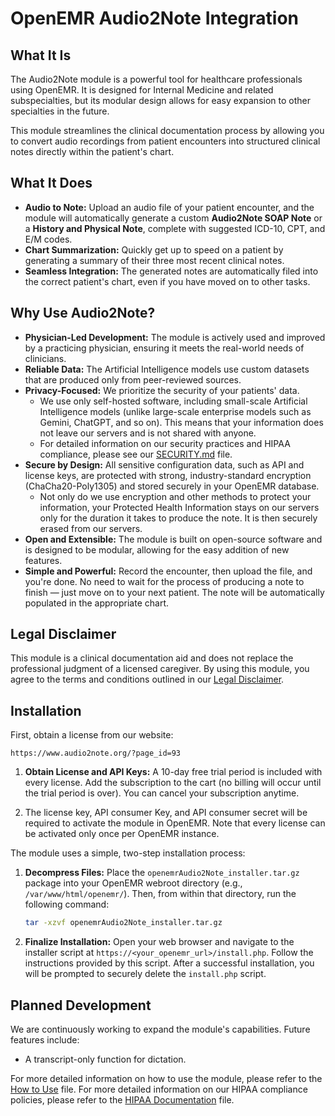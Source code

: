 # OpenEMR Audio2Note Integration

## What It Is

The Audio2Note module is a powerful tool for healthcare professionals using OpenEMR. It is designed for Internal Medicine and related subspecialties, but its modular design allows for easy expansion to other specialties in the future.

This module streamlines the clinical documentation process by allowing you to convert audio recordings from patient encounters into structured clinical notes directly within the patient's chart.

## What It Does

*   **Audio to Note:** Upload an audio file of your patient encounter, and the module will automatically generate a custom **Audio2Note SOAP Note** or a **History and Physical Note**, complete with suggested ICD-10, CPT, and E/M codes.
*   **Chart Summarization:** Quickly get up to speed on a patient by generating a summary of their three most recent clinical notes.
*   **Seamless Integration:** The generated notes are automatically filed into the correct patient's chart, even if you have moved on to other tasks.

## Why Use Audio2Note?

*   **Physician-Led Development:** The module is actively used and improved by a practicing physician, ensuring it meets the real-world needs of clinicians.
*   **Reliable Data:** The Artificial Intelligence models use custom datasets that are produced only from peer-reviewed sources.
*   **Privacy-Focused:** We prioritize the security of your patients' data.
    *   We use only self-hosted software, including small-scale Artificial Intelligence models (unlike large-scale enterprise models such as Gemini, ChatGPT, and so on). This means that your information does not leave our servers and is not shared with anyone.
    *   For detailed information on our security practices and HIPAA compliance, please see our [SECURITY.md](docs/SECURITY.md) file.
*   **Secure by Design:** All sensitive configuration data, such as API and license keys, are protected with strong, industry-standard encryption (ChaCha20-Poly1305) and stored securely in your OpenEMR database.
    *   Not only do we use encryption and other methods to protect your information, your Protected Health Information stays on our servers only for the duration it takes to produce the note. It is then securely erased from our servers.
*   **Open and Extensible:** The module is built on open-source software and is designed to be modular, allowing for the easy addition of new features.
*   **Simple and Powerful:** Record the encounter, then upload the file, and you're done. No need to wait for the process of producing a note to finish — just move on to your next patient. The note will be automatically populated in the appropriate chart.

## Legal Disclaimer

This module is a clinical documentation aid and does not replace the professional judgment of a licensed caregiver. By using this module, you agree to the terms and conditions outlined in our [Legal Disclaimer](docs/Legal%20Disclaimer%20for%20Audio2Note%20Module.md).

## Installation

First, obtain a license from our website:

`https://www.audio2note.org/?page_id=93`

1.  **Obtain License and API Keys:** A 10-day free trial period is included with every license. Add the subscription to the cart (no billing will occur until the trial period is over). You can cancel your subscription anytime.

2.  The license key, API consumer Key, and API consumer secret will be required to activate the module in OpenEMR. Note that every license can be activated only once per OpenEMR instance.

The module uses a simple, two-step installation process:

1.  **Decompress Files:** Place the `openemrAudio2Note_installer.tar.gz` package into your OpenEMR webroot directory (e.g., `/var/www/html/openemr/`). Then, from within that directory, run the following command:

    ```bash
    tar -xzvf openemrAudio2Note_installer.tar.gz
    ```

2.  **Finalize Installation:** Open your web browser and navigate to the installer script at `https://<your_openemr_url>/install.php`. Follow the instructions provided by this script.
    After a successful installation, you will be prompted to securely delete the `install.php` script.

## Planned Development

We are continuously working to expand the module's capabilities. Future features include:
*   A transcript-only function for dictation.

For more detailed information on how to use the module, please refer to the [How to Use](docs/How%20to%20Use.md) file.
For more detailed information on our HIPAA compliance policies, please refer to the [HIPAA Documentation](docs/Hipaa%20documentation.md) file.
